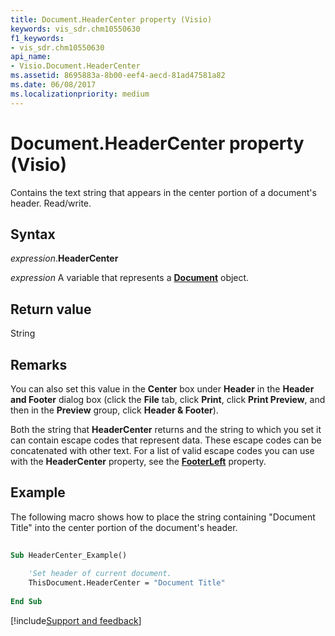 ```yaml
---
title: Document.HeaderCenter property (Visio)
keywords: vis_sdr.chm10550630
f1_keywords:
- vis_sdr.chm10550630
api_name:
- Visio.Document.HeaderCenter
ms.assetid: 8695883a-8b00-eef4-aecd-81ad47581a82
ms.date: 06/08/2017
ms.localizationpriority: medium
---
```



# Document.HeaderCenter property (Visio)

Contains the text string that appears in the center portion of a document's header. Read/write.


## Syntax

_expression_.**HeaderCenter**

_expression_ A variable that represents a **[Document](Visio.Document.md)** object.


## Return value

String


## Remarks

You can also set this value in the **Center** box under **Header** in the **Header and Footer** dialog box (click the **File** tab, click **Print**, click **Print Preview**, and then in the **Preview** group, click **Header & Footer**).

Both the string that **HeaderCenter** returns and the string to which you set it can contain escape codes that represent data. These escape codes can be concatenated with other text. For a list of valid escape codes you can use with the **HeaderCenter** property, see the **[FooterLeft](Visio.Document.FooterLeft.md)** property.


## Example

The following macro shows how to place the string containing "Document Title" into the center portion of the document's header.


```vb
 
Sub HeaderCenter_Example() 
  
    'Set header of current document.  
    ThisDocument.HeaderCenter = "Document Title"  
 
End Sub
```

[!include[Support and feedback](~/includes/feedback-boilerplate.md)]